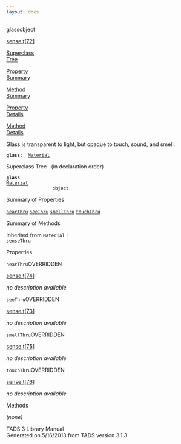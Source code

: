 ```yaml
---
layout: docs
---
```

<span class="title">glass</span><span class="type">object</span>

[sense.t](../file/sense.t.html)\[[72](../source/sense.t.html#72)\]

[Superclass  
Tree](#_SuperClassTree_)

[Property  
Summary](#_PropSummary_)

[Method  
Summary](#_MethodSummary_)

[Property  
Details](#_Properties_)

[Method  
Details](#_Methods_)



Glass is transparent to light, but opaque to touch, sound, and smell.

**`glass`**` :   `[`Material`](../object/Material.html)



<span id="_SuperClassTree_"></span>



<span class="hdln">Superclass Tree</span>   (in declaration order)



**`glass`**  
[`Material`](../object/Material.html)  
`                 object`  
<span id="_PropSummary_"></span>



<span class="hdln">Summary of Properties</span>  



[`hearThru`](#hearThru) [`seeThru`](#seeThru) [`smellThru`](#smellThru) [`touchThru`](#touchThru)



<span id="_MethodSummary_"></span>



<span class="hdln">Summary of Methods</span>  





Inherited from `Material` :  
[`senseThru`](../object/Material.html#senseThru)

<span id="_Properties_"></span>



<span class="hdln">Properties</span>  



<span id="hearThru"></span>

`hearThru`<span class="rem">OVERRIDDEN</span>

[sense.t](../file/sense.t.html)\[[74](../source/sense.t.html#74)\]



*no description available*



<span id="seeThru"></span>

`seeThru`<span class="rem">OVERRIDDEN</span>

[sense.t](../file/sense.t.html)\[[73](../source/sense.t.html#73)\]



*no description available*



<span id="smellThru"></span>

`smellThru`<span class="rem">OVERRIDDEN</span>

[sense.t](../file/sense.t.html)\[[75](../source/sense.t.html#75)\]



*no description available*



<span id="touchThru"></span>

`touchThru`<span class="rem">OVERRIDDEN</span>

[sense.t](../file/sense.t.html)\[[76](../source/sense.t.html#76)\]



*no description available*



<span id="_Methods_"></span>



<span class="hdln">Methods</span>  



*(none)*



TADS 3 Library Manual  
Generated on 5/16/2013 from TADS version 3.1.3


